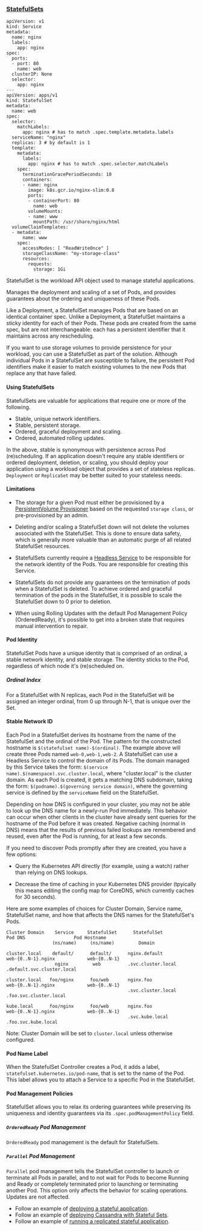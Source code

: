 ### [StatefulSets](https://kubernetes.io/docs/concepts/workloads/controllers/statefulset/)

```
apiVersion: v1
kind: Service
metadata:
  name: nginx
  labels:
    app: nginx
spec:
  ports:
  - port: 80
    name: web
  clusterIP: None
  selector:
    app: nginx
---
apiVersion: apps/v1
kind: StatefulSet
metadata:
  name: web
spec:
  selector:
    matchLabels:
      app: nginx # has to match .spec.template.metadata.labels
  serviceName: "nginx"
  replicas: 3 # by default is 1
  template:
    metadata:
      labels:
        app: nginx # has to match .spec.selector.matchLabels
    spec:
      terminationGracePeriodSeconds: 10
      containers:
      - name: nginx
        image: k8s.gcr.io/nginx-slim:0.8
        ports:
        - containerPort: 80
          name: web
        volumeMounts:
        - name: www
          mountPath: /usr/share/nginx/html
  volumeClaimTemplates:
  - metadata:
      name: www
    spec:
      accessModes: [ "ReadWriteOnce" ]
      storageClassName: "my-storage-class"
      resources:
        requests:
          storage: 1Gi
```

StatefulSet is the workload API object used to manage stateful applications.

Manages the deployment and scaling of a set of Pods, and provides guarantees
about the ordering and uniqueness of these Pods.

Like a Deployment, a StatefulSet manages Pods that are based on an identical
container spec. Unlike a Deployment, a StatefulSet maintains a sticky identity
for each of their Pods. These pods are created from the same spec, but are not
interchangeable: each has a persistent identifier that it maintains across any
rescheduling.

If you want to use storage volumes to provide persistence for your workload, you
can use a StatefulSet as part of the solution. Although individual Pods in a
StatefulSet are susceptible to failure, the persistent Pod identifiers make it
easier to match existing volumes to the new Pods that replace any that have
failed.

#### Using StatefulSets

StatefulSets are valuable for applications that require one or more of the
following.

* Stable, unique network identifiers.
* Stable, persistent storage.
* Ordered, graceful deployment and scaling.
* Ordered, automated rolling updates.

In the above, stable is synonymous with persistence across Pod (re)scheduling.
If an application doesn't require any stable identifiers or ordered deployment,
deletion, or scaling, you should deploy your application using a workload
object that provides a set of stateless replicas. `Deployment` or `ReplicaSet`
may be better suited to your stateless needs.

#### Limitations

* The storage for a given Pod must either be provisioned by a
[PersistentVolume Provisioner](https://github.com/kubernetes/examples/tree/master/staging/persistent-volume-provisioning/README.md)
based on the requested `storage class`, or pre-provisioned by an admin.

* Deleting and/or scaling a StatefulSet down will not delete the volumes
associated with the StatefulSet. This is done to ensure data safety, which is
generally more valuable than an automatic purge of all related StatefulSet
resources.

* StatefulSets currently require a
[Headless Service](https://kubernetes.io/docs/concepts/services-networking/service/#headless-services)
to be responsible for the network identity of the Pods. You are responsible for
creating this Service.

* StatefulSets do not provide any guarantees on the termination of pods when a
StatefulSet is deleted. To achieve ordered and graceful termination of the pods
in the StatefulSet, it is possible to scale the StatefulSet down to 0 prior to
deletion.

* When using Rolling Updates with the default Pod Management Policy
(OrderedReady), it's possible to get into a broken state that requires manual
intervention to repair.

#### Pod Identity

StatefulSet Pods have a unique identity that is comprised of an ordinal, a
stable network identity, and stable storage. The identity sticks to the Pod,
regardless of which node it's (re)scheduled on.

##### Ordinal Index

For a StatefulSet with N replicas, each Pod in the StatefulSet will be assigned
an integer ordinal, from 0 up through N-1, that is unique over the Set.

#### Stable Network ID

Each Pod in a StatefulSet derives its hostname from the name of the StatefulSet
and the ordinal of the Pod. The pattern for the constructed hostname is
`$(statefulset name)-$(ordinal)`. The example above will create three Pods
named `web-0,web-1,web-2`. A StatefulSet can use a Headless Service to control
the domain of its Pods. The domain managed by this Service takes the form:
`$(service name).$(namespace).svc.cluster.local`, where "cluster.local" is the
cluster domain. As each Pod is created, it gets a matching DNS subdomain,
taking the form: `$(podname).$(governing service domain)`, where the governing
service is defined by the `serviceName` field on the StatefulSet.

Depending on how DNS is configured in your cluster, you may not be able to look
up the DNS name for a newly-run Pod immediately. This behavior can occur when
other clients in the cluster have already sent queries for the hostname of the
Pod before it was created. Negative caching (normal in DNS) means that the
results of previous failed lookups are remembered and reused, even after the
Pod is running, for at least a few seconds.

If you need to discover Pods promptly after they are created, you have a few
options:

* Query the Kubernetes API directly (for example, using a watch) rather than
relying on DNS lookups.

* Decrease the time of caching in your Kubernetes DNS provider (tpyically this
means editing the config map for CoreDNS, which currently caches for 30 seconds).

Here are some examples of choices for Cluster Domain, Service name, StatefulSet
name, and how that affects the DNS names for the StatefulSet's Pods.

```
Cluster Domain    Service     StatefulSet      StatefulSet              Pod DNS                  Pod Hostname
                 (ns/name)     (ns/name)         Domain

cluster.local    default/      default/      nginx.default         web-{0..N-1}.nginx            web-{0..N-1}
                  nginx    	    web          .svc.cluster.local    .default.svc.cluster.local

cluster.local	foo/nginx	   foo/web	     nginx.foo             web-{0..N-1}.nginx            web-{0..N-1}
                                             .svc.cluster.local    .foo.svc.cluster.local

kube.local	    foo/nginx	   foo/web	     nginx.foo             web-{0..N-1}.nginx            web-{0..N-1}
                                             .svc.kube.local       .foo.svc.kube.local
```

Note: Cluster Domain will be set to `cluster.local` unless otherwise configured.

#### Pod Name Label

When the StatefulSet Controller creates a Pod, it adds a label,
`statefulset.kubernetes.io/pod-name`, that is set to the name of the Pod. This
label allows you to attach a Service to a specific Pod in the StatefulSet.

#### Pod Management Policies

StatefulSet allows you to relax its ordering guarantees while preserving its uniqueness and identity guarantees via its `.spec.podManagementPolicy` field.

##### `OrderedReady` Pod Management

`OrderedReady` pod management is the default for StatefulSets.

##### `Parallel` Pod Management

`Parallel` pod management tells the StatefulSet controller to launch or
terminate all Pods in parallel, and to not wait for Pods to become Running and
Ready or completely terminated prior to launching or terminating another Pod.
This option only affects the behavior for scaling operations. Updates are not
affected.

* Follow an example of [deploying a stateful application](https://kubernetes.io/docs/tutorials/stateful-application/basic-stateful-set/).
* Follow an example of [deploying Cassandra with Stateful Sets](https://kubernetes.io/docs/tutorials/stateful-application/cassandra/).
* Follow an example of [running a replicated stateful application](https://kubernetes.io/docs/tasks/run-application/run-replicated-stateful-application/).






